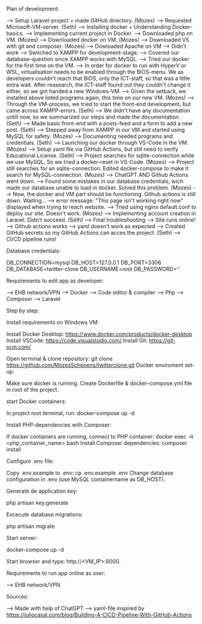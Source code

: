 Plan of development:

--> Setup Laravel-project + made GitHub directory. (Mozes)
--> Requested Microsoft-VM-server. (Seth)
--> Installing docker + Understanding Docker-basics.
--> Implementing current project in Docker.
--> Downloaded php on VM. (Mozes)
--> Downloaded docker on VM. (Mozes)
--> Downloaded VS with git and composer. (Mozes)
--> Dowloaded Apache on VM --> Didn't work --> Switched to XAMPP for development-stage.
    --> Covered our database-question since XAMPP works with MySQL.
--> Tried our docker for the first time on the VM.
    --> In order for docker to run with HyperV or WSL, virtualisation needs to be enabled through the BIOS-menu.
        We as developers couldn't reach that BIOS, only the ICT-staff, so that was a little extra wait.
        After reasearch, the ICT-staff found out they couldn't change it either, so we got handed a new Windows-VM.
--> Given the setback, we installed above listed programs again, this time on our new VM. (Mozes)
--> Through the VM-process, we tried to start the front-end development, but came across XAMPP-errors. (Seth)
--> We didn't have any documentation untill now, so we summarized our steps and made the documentation. (Seth)
--> Made basic front-end with a posts-feed and a form to add a new post. (Seth)
--> Stepped away from XAMPP in our VM and started using MySQL for safety. (Mozes)
--> Documenting needed programs and credentials. (Seth)
--> Launching our docker through VS-Code in the VM. (Mozes)
--> Setup yaml file via GitHub Actions, but still need to verify Educational License. (Seth)
--> Project searches for sqlite-connection while we use MySQL, So we tried a docker-reset in VS-Code. (Mozes)
--> Project still searches for an sqlite-connection. Edited docker-compose to make it search for MySQL-connection. (Mozes)
--> ChatGPT AND Github Actions went down.
--> Found some mistakes in our database credentials, wich made our database unable to load in docker. Solved this problem. (Mozes)
--> Now, the docker and VM part should be functioning. Github actions is still down. Waiting...
--> error message: "This page isn't working right now" displayed when trying to reach website.
--> Tried using nginx default.conf to deploy our site. Doesn't work. (Mozes)
--> Implementing account creation in Laravel. Didn't succeed. (Seth)
--> Final troubleshooting --> Site runs online!
--> Github actions works --> yaml doesn't work as expected
--> Created GitHub secrets so my GitHub Actions can acces the project. (Seth)
--> CI/CD pipeline runs!




Database credentials: 

DB_CONNECTION=mysql
DB_HOST=127.0.0.1
DB_PORT=3306
DB_DATABASE=twitter-clone
DB_USERNAME=root
DB_PASSWORD=''

Requirements to edit app as developer:

--> EHB network/VPN
--> Docker
--> Code editor & compiler
--> Php
--> Composer
--> Laravel

Step by step:

Install requirements on Windows VM:

Install Docker Desktop: https://www.docker.com/products/docker-desktop
Install VSCode: https://code.visualstudio.com/
Install Git: https://git-scm.com/

Open terminal & clone repository:
git clone https://github.com/MozesSchepens/twitterclone.git
Docker enviroment set-up:

Make sure docker is running.
Create Dockerfile & docker-compose.yml file in root of the project.

start Docker containers:

In project root terminal, run:
docker-compose up -d

Install PHP-dependencies with Composer:

If docker containers are running, connect to PHP container:
docker exec -it <php_container_name> bash
Install Composer dependencies:
composer install

Configure .env file:

Copy .env.example to .env:
cp .env.example .env
Change database configuration in .env (use MySQL containername as DB_HOST).

Generate de application key:

php artisan key:generate

Excecute database migrations:

php artisan migrate

Start server:

docker-compose up -d

Start browser and type: http://<VM_IP>:8000.

Requirements to run app online as user:

--> EHB network/VPN

Sources:

--> Made with help of ChatGPT
--> yaml-file inspired by https://juliocasal.com/blog/Building-A-CICD-Pipeline-With-GitHub-Actions